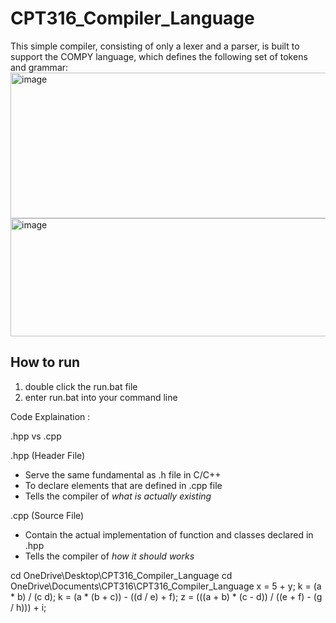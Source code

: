 # CPT316_Compiler_Language
This simple compiler, consisting of only a lexer and a parser, is built to support the COMPY language, which defines the following set of tokens and grammar:
<img width="827" height="233" alt="image" src="https://github.com/user-attachments/assets/d92b3438-65ef-4158-996e-8324b8a61483" />
<img width="842" height="189" alt="image" src="https://github.com/user-attachments/assets/8280d6ee-24d7-4ee5-b5eb-8aa10902d7a0" />

## How to run
1) double click the run.bat file
2) enter run.bat into your command line

Code Explaination : 

.hpp vs .cpp

.hpp (Header File)
- Serve the same fundamental as .h file in C/C++
- To declare elements that are defined in .cpp file
- Tells the compiler of *what is actually existing*

.cpp (Source File)
- Contain the actual implementation of function and classes declared in .hpp
- Tells the compiler of *how it should works*

cd OneDrive\Desktop\CPT316_Compiler_Language
cd OneDrive\Documents\CPT316\CPT316_Compiler_Language
x = 5 + y;
k = (a * b) / (c d);
k = (a * (b + c)) - ((d / e) + f);
z = (((a + b) * (c - d)) / ((e + f) - (g / h))) + i;


